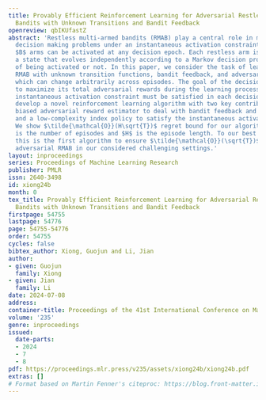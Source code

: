 ```yaml
---
title: Provably Efficient Reinforcement Learning for Adversarial Restless Multi-Armed
  Bandits with Unknown Transitions and Bandit Feedback
openreview: qbIKUfastZ
abstract: 'Restless multi-armed bandits (RMAB) play a central role in modeling sequential
  decision making problems under an instantaneous activation constraint that at most
  $B$ arms can be activated at any decision epoch. Each restless arm is endowed with
  a state that evolves independently according to a Markov decision process regardless
  of being activated or not. In this paper, we consider the task of learning in episodic
  RMAB with unknown transition functions, bandit feedback, and adversarial rewards,
  which can change arbitrarily across episodes. The goal of the decision maker is
  to maximize its total adversarial rewards during the learning process while the
  instantaneous activation constraint must be satisfied in each decision epoch. We
  develop a novel reinforcement learning algorithm with two key contributors: a novel
  biased adversarial reward estimator to deal with bandit feedback and unknown transitions,
  and a low-complexity index policy to satisfy the instantaneous activation constraint.
  We show $\tilde{\mathcal{O}}(H\sqrt{T})$ regret bound for our algorithm, where $T$
  is the number of episodes and $H$ is the episode length. To our best knowledge,
  this is the first algorithm to ensure $\tilde{\mathcal{O}}(\sqrt{T})$ regret for
  adversarial RMAB in our considered challenging settings.'
layout: inproceedings
series: Proceedings of Machine Learning Research
publisher: PMLR
issn: 2640-3498
id: xiong24b
month: 0
tex_title: Provably Efficient Reinforcement Learning for Adversarial Restless Multi-Armed
  Bandits with Unknown Transitions and Bandit Feedback
firstpage: 54755
lastpage: 54776
page: 54755-54776
order: 54755
cycles: false
bibtex_author: Xiong, Guojun and Li, Jian
author:
- given: Guojun
  family: Xiong
- given: Jian
  family: Li
date: 2024-07-08
address:
container-title: Proceedings of the 41st International Conference on Machine Learning
volume: '235'
genre: inproceedings
issued:
  date-parts:
  - 2024
  - 7
  - 8
pdf: https://proceedings.mlr.press/v235/assets/xiong24b/xiong24b.pdf
extras: []
# Format based on Martin Fenner's citeproc: https://blog.front-matter.io/posts/citeproc-yaml-for-bibliographies/
---
```

